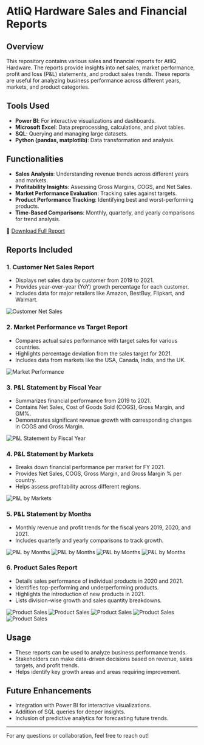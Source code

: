 # AtliQ Hardware Sales and Financial Reports

## Overview
This repository contains various sales and financial reports for AtliQ Hardware. The reports provide insights into net sales, market performance, profit and loss (P&L) statements, and product sales trends. These reports are useful for analyzing business performance across different years, markets, and product categories.

## Tools Used
- **Power BI**: For interactive visualizations and dashboards.
- **Microsoft Excel**: Data preprocessing, calculations, and pivot tables.
- **SQL**: Querying and managing large datasets.
- **Python (pandas, matplotlib)**: Data transformation and analysis.

## Functionalities
- **Sales Analysis**: Understanding revenue trends across different years and markets.
- **Profitability Insights**: Assessing Gross Margins, COGS, and Net Sales.
- **Market Performance Evaluation**: Tracking sales against targets.
- **Product Performance Tracking**: Identifying best and worst-performing products.
- **Time-Based Comparisons**: Monthly, quarterly, and yearly comparisons for trend analysis.

📄 [Download Full Report](https://github.com/Vanshika0309/Fianace-and-sales-Excel-Project/blob/main/AtliQ_Hardware_Reports.pdf)

## Reports Included

### 1. **Customer Net Sales Report**
   - Displays net sales data by customer from 2019 to 2021.
   - Provides year-over-year (YoY) growth percentage for each customer.
   - Includes data for major retailers like Amazon, BestBuy, Flipkart, and Walmart.

   ![Customer Net Sales](images/customer_net_sales_report_page_1.png)

### 2. **Market Performance vs Target Report**
   - Compares actual sales performance with target sales for various countries.
   - Highlights percentage deviation from the sales target for 2021.
   - Includes data from markets like the USA, Canada, India, and the UK.

   ![Market Performance](images/market_perf_vs_target_report_page_1.png)

### 3. **P&L Statement by Fiscal Year**
   - Summarizes financial performance from 2019 to 2021.
   - Contains Net Sales, Cost of Goods Sold (COGS), Gross Margin, and GM%.
   - Demonstrates significant revenue growth with corresponding changes in COGS and Gross Margin.

   ![P&L Statement by Fiscal Year](images/P&L_Statement_by_Fiscal_Year_page_1.png)

### 4. **P&L Statement by Markets**
   - Breaks down financial performance per market for FY 2021.
   - Provides Net Sales, COGS, Gross Margin, and Gross Margin % per country.
   - Helps assess profitability across different regions.

   ![P&L by Markets](images/P&L_Statement_by_Markets_page_1.png)

### 5. **P&L Statement by Months**
   - Monthly revenue and profit trends for the fiscal years 2019, 2020, and 2021.
   - Includes quarterly and yearly comparisons to track growth.

   ![P&L by Months](images/P&L_Statement_by_Months_page_1.png)
   ![P&L by Months](images/P&L_Statement_by_Months_page_2.png)
   ![P&L by Months](images/P&L_Statement_by_Months_page_3.png)
   ![P&L by Months](images/P&L_Statement_by_Months_page_4.png)

### 6. **Product Sales Report**
   - Details sales performance of individual products in 2020 and 2021.
   - Identifies top-performing and underperforming products.
   - Highlights the introduction of new products in 2021.
   - Lists division-wise growth and sales quantity breakdowns.

   ![Product Sales](images/pr_sol_page_1.png)
   ![Product Sales](images/pr_sol_page_2.png)
   ![Product Sales](images/pr_sol_page_3.png)
   ![Product Sales](images/pr_sol_page_4.png)
   ![Product Sales](images/pr_sol_page_5.png)

## Usage
- These reports can be used to analyze business performance trends.
- Stakeholders can make data-driven decisions based on revenue, sales targets, and profit trends.
- Helps identify key growth areas and areas requiring improvement.

## Future Enhancements
- Integration with Power BI for interactive visualizations.
- Addition of SQL queries for deeper insights.
- Inclusion of predictive analytics for forecasting future trends.

---
For any questions or collaboration, feel free to reach out!
